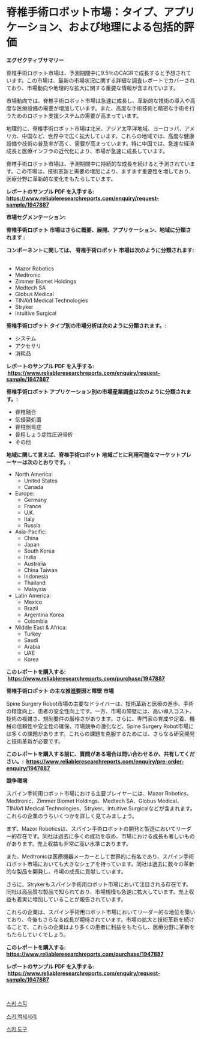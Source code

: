 <p><h1>脊椎手術ロボット市場：タイプ、アプリケーション、および地理による包括的評価</h1></p><p><strong>エグゼクティブサマリー</strong></p>
<p><p>脊椎手術ロボット市場は、予測期間中に9.5％のCAGRで成長すると予想されています。この市場は、最新の市場状況に関する詳細な調査レポートでカバーされており、市場動向や地理的な拡大に関する重要な情報が含まれています。</p><p>市場動向では、脊椎手術ロボット市場は急速に成長し、革新的な技術の導入や高度な医療設備の需要が増加しています。また、高度な手術技術と精密な手術を行うためのロボット支援システムの需要が高まっています。</p><p>地理的に、脊椎手術ロボット市場は北米、アジア太平洋地域、ヨーロッパ、アメリカ、中国など、世界中で広く拡大しています。これらの地域では、高度な健康設備や技術の普及率が高く、需要が高まっています。特に中国では、急速な経済成長と医療インフラの近代化により、市場が急速に成長しています。</p><p>脊椎手術ロボット市場は、予測期間中に持続的な成長を続けると予測されています。この市場は、技術革新と需要の増加により、ますます重要性を増しており、医療分野に革新的な変化をもたらしています。</p></p>
<p><strong>レポートのサンプル PDF を入手する: <a href="https://www.reliableresearchreports.com/enquiry/request-sample/1947887">https://www.reliableresearchreports.com/enquiry/request-sample/1947887</a></strong></p>
<p><strong>市場セグメンテーション:</strong></p>
<p><strong> 脊椎手術ロボット 市場はさらに概要、展開、アプリケーション、地域に分類されます :</strong></p>
<p><strong>コンポーネントに関しては、 脊椎手術ロボット 市場は次のように分類されます: &nbsp;</strong></p>
<p><ul><li>Mazor Robotics</li><li>Medtronic</li><li>Zimmer Biomet Holdings</li><li>Medtech SA</li><li>Globus Medical</li><li>TINAVI Medical Technologies</li><li>Stryker</li><li>Intuitive Surgical</li></ul></p>
<p><strong> 脊椎手術ロボット タイプ別の市場分析は次のように分類されます。:</strong></p>
<p><ul><li>システム</li><li>アクセサリ</li><li>消耗品</li></ul></p>
<p><strong>レポートのサンプル PDF を入手する: &nbsp;<a href="https://www.reliableresearchreports.com/enquiry/request-sample/1947887">https://www.reliableresearchreports.com/enquiry/request-sample/1947887</a></strong></p>
<p><strong> 脊椎手術ロボット アプリケーション別の市場産業調査は次のように分類されます。:</strong></p>
<p><ul><li>脊椎融合</li><li>低侵襲処置</li><li>脊柱側弯症</li><li>骨粗しょう症性圧迫骨折</li><li>その他</li></ul></p>
<p><strong>地域に関して言えば、脊椎手術ロボット 地域ごとに利用可能なマーケットプレーヤーは次のとおりです。:</strong></p>
<p><ul>
    <li>
        North America:
        <ul>
            <li>United States</li>
            <li>Canada</li>
        </ul>
    </li>
    <li>
        Europe:
        <ul>
            <li>Germany</li>
            <li>France</li>
            <li>U.K.</li>
            <li>Italy</li>
            <li>Russia</li>
        </ul>
    </li>
    <li>
        Asia-Pacific:
        <ul>
            <li>China</li>
            <li>Japan</li>
            <li>South Korea</li>
            <li>India</li>
            <li>Australia</li>
            <li>China Taiwan</li>
            <li>Indonesia</li>
            <li>Thailand</li>
            <li>Malaysia</li>
        </ul>
    </li>
    <li>
        Latin America:
        <ul>
            <li>Mexico</li>
            <li>Brazil</li>
            <li>Argentina Korea</li>
            <li>Colombia</li>
        </ul>
    </li>
    <li>
        Middle East & Africa:
        <ul>
            <li>Turkey</li>
            <li>Saudi</li>
            <li>Arabia</li>
            <li>UAE</li>
            <li>Korea</li>
        </ul>
    </li>
    </ul></p>
<p><strong>このレポートを購入する: &nbsp;<a href="https://www.reliableresearchreports.com/purchase/1947887">https://www.reliableresearchreports.com/purchase/1947887</a></strong></p>
<p><strong>脊椎手術ロボット の主な推進要因と障壁 市場</strong></p>
<p><p>Spine Surgery Robot市場の主要なドライバーは、技術革新と医療の進歩、手術の精度向上、患者の安全性向上です。一方、市場の障壁には、高い導入コスト、技術の複雑さ、規制要件の厳格さがあります。さらに、専門家の育成や定着、機械の信頼性や安全性の確保、市場競争の激化など、Spine Surgery Robot市場には多くの課題があります。これらの課題を克服するためには、さらなる研究開発と技術革新が必要です。</p></p>
<p><strong>このレポートを購入する前に、質問がある場合は問い合わせるか、共有してください。:&nbsp; <a href="https://www.reliableresearchreports.com/enquiry/pre-order-enquiry/1947887">https://www.reliableresearchreports.com/enquiry/pre-order-enquiry/1947887</a></strong></p>
<p><strong>競争環境</strong></p>
<p><p>スパイン手術用ロボット市場における主要プレイヤーには、Mazor Robotics、Medtronic、Zimmer Biomet Holdings、Medtech SA、Globus Medical、TINAVI Medical Technologies、Stryker、Intuitive Surgicalなどが含まれます。これらの企業のうちいくつかを詳しく見てみましょう。</p><p>まず、Mazor Roboticsは、スパイン手術ロボットの開発と製造においてリーダー的存在です。同社は過去に多くの成功を収め、市場における成長も著しいものがあります。売上収益も非常に高い水準にあります。</p><p>また、Medtronicは医療機器メーカーとして世界的に有名であり、スパイン手術ロボット市場においても大きなシェアを持っています。同社は過去に数々の革新的な製品を開発し、市場の成長に貢献しています。</p><p>さらに、Strykerもスパイン手術用ロボット市場において注目される存在です。同社は高品質な製品で知られており、市場規模も急速に拡大しています。売上収益も着実に増加していることが報告されています。</p><p>これらの企業は、スパイン手術用ロボット市場においてリーダー的な地位を築いており、今後もさらなる成長が期待されています。市場の拡大と技術革新を続けることで、これらの企業はより多くの患者に利益をもたらし、医療分野に革新をもたらしていくでしょう。</p></p>
<p><strong>このレポートを購入する: &nbsp; <a href="https://www.reliableresearchreports.com/purchase/1947887">https://www.reliableresearchreports.com/purchase/1947887</a></strong></p>
<p><strong>レポートのサンプル PDF を入手する: &nbsp;<a href="https://www.reliableresearchreports.com/enquiry/request-sample/1947887">https://www.reliableresearchreports.com/enquiry/request-sample/1947887</a></strong><strong></strong></p>
<p>&nbsp;</p>
<p><p><a href="https://github.com/vsckjg50460/Market-Research-Report-List-1/blob/main/37377097160.md">스키 스틱</a></p><p><a href="https://github.com/CorEmtymerich56566/Market-Research-Report-List-1/blob/main/44603397162.md">스키 액세서리</a></p><p><a href="https://github.com/GabrielBlanda5656/Market-Research-Report-List-1/blob/main/54520097161.md">스키 도구</a></p></p>